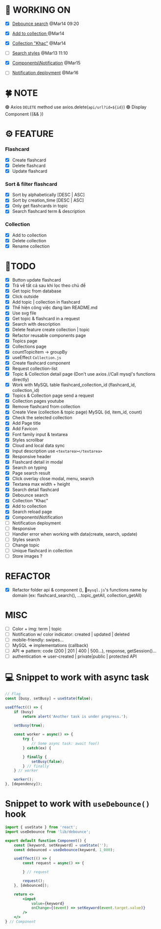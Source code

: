 # 🚀 WORKING ON
* [x] [Debounce search](#task6) @Mar14 09:20
* [x] [Add to collection ](#task8) @Mar14
* [x] [Collection "Khac"](#task9) @Mar14
* [ ] [Search styles](#task5) @Mar13 11:10
* [x] [Components\Notification](#task10) @Mar15 
* [ ] [Notification deployment](#task11) @Mar16 


# 🍀 NOTE
🟢 Axios `DELETE` method use axios.delete(`api/url?id=${id}`) 
🟢 Display Component ({&& <Component />})

# ⚙ FEATURE
###  Flashcard
* [x] Create flashcard
* [x] Delete flashcard
* [x] Update flashcard

### Sort & filter flashcard
* [x] Sort by alphabetically [DESC | ASC]
* [x] Sort by creation_time [DESC | ASC]
* [x] Only get flashcards in topic
* [x] Search flashcard term & description

### Collection
* [x] Add to collection
* [x] Delete collection
* [x] Rename collection

# 💪TODO
* [x] Button update flashcard
* [x] Trả về tất cả sau khi lọc theo chủ đề
* [x] Get topic from database 
* [x] Click outside
* [x] Add topic | collection in flashcard   
* [x] Thể hiện công việc đang làm README.md
* [x] Use svg file
* [x] Get topic & flashcard in a request
* [x] Search with description 
* [x] Delete feature create collection | topic
* [x] Refactor reusable components page
* [x] Topics page
* [x] Collections page
* [x] countTopicItem -> groupBy
* [x] useEffect `Collection.js`
* [x] Create flashcard component
* [x] Request collection-list
* [x] Topic & Collection detail page (Don't use axios //Call mysql's functions directly)
* [x] Work with MySQL table flashcard_collection_id (flashcard_id, collection_id)
* [x] Topics & Collection page send a request
* [x] Collection pages youtube
* [x] Remove flashcard from collection
* [x] Create View (collection & topic page) MySQL (id, item_id, count)
* [x] Check the selected collection
* [x] Add Page title
* [x] Add Favicon
* [x] Font family input & textarea
* [x] Styles scrollbar
* [x] Cloud and local data sync
* [x] Input description use `<textarea></textarea>`
* [x] Responsive header
* [x] Flashcard detail in modal
* [x] <a id="task4">Search on typing</a>
* [x] <a id="task3">Page search result</a>
* [x] <a id="task2">Click overlay close modal, menu, search</a>
* [x] Textarea max width + height
* [x] <a id="task1">Search detail flashcard</a>
* [x] <a id="task6">Debounce search</a> 
* [x] <a id="task7">Collection "Khac"</a>
* [x] <a id="task8">Add to collection </a>
* [x] <a id="task9">Search reload page</a>
* [x] <a id="task8">Components\Notification</a>
* [ ] <a id="task11">Notification deployment</a>
* [ ] <a id="task1">Responsive</a>
* [ ] <a id="task15">Handler error when working with data(create, search, update)</a>
* [ ] <a id="task5">Styles search</a>
* [ ] Change topic
* [ ] Unique flashcard in collection
* [ ] Store images ?
 
# REFACTOR 
* [x] Refactor folder api & component (), 📝`mysql.js`'s functions name by domain (ex: flashcard_search(), ...topic_getAll, collection_getAll)

# MISC
* [ ] Color + img: term | topic
* [ ] Notification w/ color indicator: created | updated | deleted
* [ ] mobile-friendly: swipes...
* [ ] MySQL => implementations (callback)
* [ ] API => pattern: code (200 | 201 | 400 | 500...), response, getSession()...
* [ ] authentication => user-created | private|public | protected API

# 💻 Snippet to work with async task
```jsx
// Flag
const [busy, setBusy] = useState(false);

useEffect(() => {
    if (busy)
        return alert('Another task is under progress.');
    
    setBusy(true);

    const worker = async() => {
        try {
            // Some async task: await foo()
        } catch(ex) {

        } finally {
            setBusy(false);
        } // finally
    } // worker

    worker();
}, [dependency]);
```

# Snippet to work with `useDebounce()` hook
```jsx
import { useState } from 'react';
import useDebounce from 'lib/debounce';

export default function Component() {
    const [keyword, setKeyword] = useState('');
    const debounced = useDebounce(keyword, 1_000);

    useEffect(() => {
        const request = async() => {

        } // request

        request();
    }, [debounced]);

    return <>
        <input
            value={keyword}
            onChange={(event) => setKeyword(event.target.value)}
        />
    </>
} // Component
```